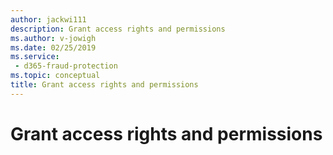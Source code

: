 ```yaml
---
author: jackwi111
description: Grant access rights and permissions
ms.author: v-jowigh
ms.date: 02/25/2019
ms.service:
 - d365-fraud-protection
ms.topic: conceptual
title: Grant access rights and permissions
---
```



# Grant access rights and permissions
